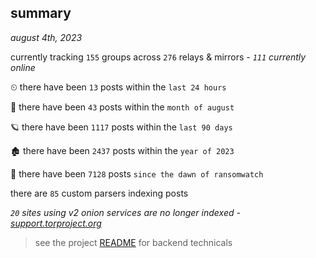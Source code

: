 
## summary
_august 4th, 2023_

currently tracking `155` groups across `276` relays & mirrors - _`111` currently online_

⏲ there have been `13` posts within the `last 24 hours`

🦈 there have been `43` posts within the `month of august`

🪐 there have been `1117` posts within the `last 90 days`

🏚 there have been `2437` posts within the `year of 2023`

🦕 there have been `7128` posts `since the dawn of ransomwatch`

there are `85` custom parsers indexing posts

_`20` sites using v2 onion services are no longer indexed - [support.torproject.org](https://support.torproject.org/onionservices/v2-deprecation/)_

> see the project [README](https://github.com/joshhighet/ransomwatch#ransomwatch--) for backend technicals
